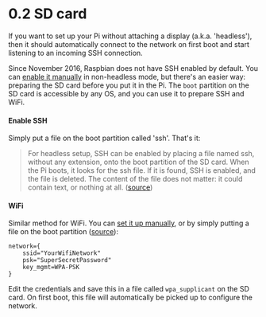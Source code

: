 0.2 SD card
===

If you want to set up your Pi without attaching a display (a.k.a. 'headless'), then it should
automatically connect to the network on first boot and start listening to an incoming SSH connection.

Since November 2016, Raspbian does not have SSH enabled by default. You can [enable it manually][1.3] in non-headless mode, but there's an easier way: preparing the SD card before you put it in the Pi. The `boot` partition on the SD card is accessible by any OS, and you can use it to prepare SSH and WiFi.


#### Enable SSH

Simply put a file on the boot partition called 'ssh'. That's it:

> For headless setup, SSH can be enabled by placing a file named ssh, without any extension, onto the boot partition of the SD card. When the Pi boots, it looks for the  ssh file. If it is found, SSH is enabled, and the file is deleted. The content of the file does not matter: it could contain text, or nothing at all. ([source][ssh])


#### WiFi

Similar method for WiFi. You can [set it up manually][1.3], or by simply putting a file on the boot partition ([source][wifi]):

```
network={
    ssid="YourWifiNetwork"
    psk="SuperSecretPassword"
    key_mgmt=WPA-PSK
}
```

Edit the credentials and save this in a file called `wpa_supplicant` on the SD card. On first boot,
this file will automatically be picked up to configure the network.

[1.2]: ./1.2-wifi.md
[1.3]: ./1.3-ssh.md
[ssh]: https://www.raspberrypi.org/documentation/remote-access/ssh/
[wifi]: https://raspberrypi.stackexchange.com/a/57023/12034]
